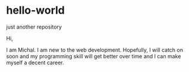# hello-world
just another repository

Hi,

I am Michal. I am new to the web development. Hopefully, I will catch on soon and my programming skill will get better over time and I can make myself a decent career.
